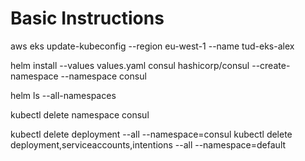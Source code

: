 # Basic Instructions

aws eks update-kubeconfig --region eu-west-1 --name tud-eks-alex

helm install --values values.yaml consul hashicorp/consul --create-namespace --namespace consul

helm ls --all-namespaces

kubectl delete namespace consul

kubectl delete deployment --all --namespace=consul
kubectl delete deployment,serviceaccounts,intentions --all --namespace=default
